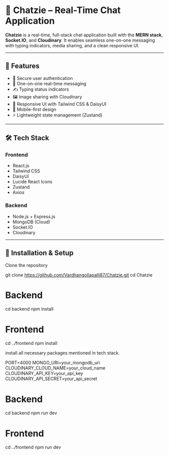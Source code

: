 # 💬 Chatzie – Real-Time Chat Application

**Chatzie** is a real-time, full-stack chat application built with the **MERN stack**, **Socket.IO**, and **Cloudinary**. It enables seamless one-on-one messaging with typing indicators, media sharing, and a clean responsive UI.


---

## 🚀 Features

- 🔐 Secure user authentication
- 💬 One-on-one real-time messaging
- ✍️ Typing status indicators
- 🖼️ Image sharing with Cloudinary
- 🎨 Responsive UI with Tailwind CSS & DaisyUI
- 📱 Mobile-first design
- ⚡ Lightweight state management (Zustand)

---

## 🛠️ Tech Stack

### Frontend
- React.js
- Tailwind CSS
- DaisyUI
- Lucide React Icons
- Zustand
- Axios

### Backend
- Node.js + Express.js
- MongoDB (Cloud)
- Socket.IO
- Cloudinary

---

## 📂 Installation & Setup

Clone the repository

git clone https://github.com/Vardhangollapalli87/Chatzie.git
cd Chatzie

# Backend
cd backend
npm install

# Frontend
cd ../frontend
npm install

install all necessary packages mentioned in tech stack.

PORT=4000
MONGO_URI=your_mongodb_uri
CLOUDINARY_CLOUD_NAME=your_cloud_name
CLOUDINARY_API_KEY=your_api_key
CLOUDINARY_API_SECRET=your_api_secret

# Backend
cd backend
npm run dev

# Frontend
cd ../frontend
npm run dev





